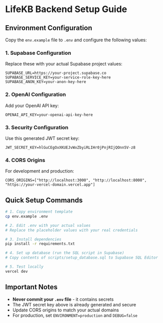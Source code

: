 # LifeKB Backend Setup Guide

## Environment Configuration

Copy the `env.example` file to `.env` and configure the following values:

### 1. Supabase Configuration
Replace these with your actual Supabase project values:
```env
SUPABASE_URL=https://your-project.supabase.co
SUPABASE_SERVICE_KEY=your-service-role-key-here
SUPABASE_ANON_KEY=your-anon-key-here
```

### 2. OpenAI Configuration
Add your OpenAI API key:
```env
OPENAI_API_KEY=your-openai-api-key-here
```

### 3. Security Configuration
Use this generated JWT secret key:
```env
JWT_SECRET_KEY=hlGuCEgOxXKUEJvWxZbyiRLIHr0jPnjRIjQOnn5V-z8
```

### 4. CORS Origins
For development and production:
```env
CORS_ORIGINS=["http://localhost:3000", "http://localhost:8000", "https://your-vercel-domain.vercel.app"]
```

## Quick Setup Commands

```bash
# 1. Copy environment template
cp env.example .env

# 2. Edit .env with your actual values
# Replace the placeholder values with your real credentials

# 3. Install dependencies
pip install -r requirements.txt

# 4. Set up database (run the SQL script in Supabase)
# Copy contents of scripts/setup_database.sql to Supabase SQL Editor

# 5. Test locally
vercel dev
```

## Important Notes

- **Never commit your `.env` file** - it contains secrets
- The JWT secret key above is already generated and secure
- Update CORS origins to match your actual domains
- For production, set `ENVIRONMENT=production` and `DEBUG=false` 